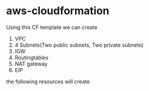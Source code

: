 # aws-cloudformation

Using this CF template we can create 

 1. VPC
 2. 4 Subnets(Two public subnets, Two private subnets)
 3. IGW
 4. Routingtables
 5. NAT gateway
 6. EIP

the following resources will create 

